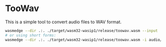 # TooWav

This is a simple tool to convert audio files to WAV format.

```bash
wasmedge --dir .:. ./target/wasm32-wasip1/release/toowav.wasm --input ./audio/example.ogg --out-file output.wav
# or using short forms:
wasmedge --dir .:. ./target/wasm32-wasip1/release/toowav.wasm -i audio/example.ogg -o output.wav
```
